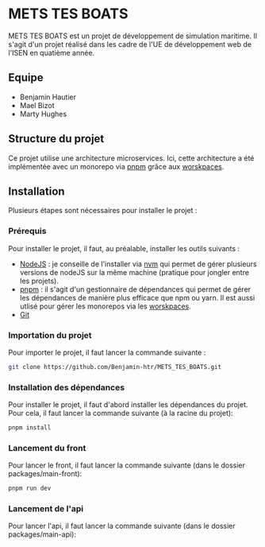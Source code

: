 # METS TES BOATS

METS TES BOATS est un projet de développement de simulation maritime. Il s'agit d'un projet réalisé dans les cadre de l'UE de développement web de l'ISEN en quatième année.

## Equipe

- Benjamin Hautier
- Mael Bizot
- Marty Hughes

## Structure du projet

Ce projet utilise une architecture microservices. Ici, cette architecture a été implémentée avec un monorepo via [pnpm](https://pnpm.io/) grâce aux [worskpaces](https://pnpm.io/workspaces).

## Installation

Plusieurs étapes sont nécessaires pour installer le projet :

### Prérequis

Pour installer le projet, il faut, au préalable, installer les outils suivants :

- [NodeJS](https://nodejs.org/en/) : je conseille de l'installer via [nvm](https://www.freecodecamp.org/news/node-version-manager-nvm-install-guide/) qui permet de gérer plusieurs versions de nodeJS sur la même machine (pratique pour jongler entre les projets).
- [pnpm](https://pnpm.io/installation) : il s'agit d'un gestionnaire de dépendances qui permet de gérer les dépendances de manière plus efficace que npm ou yarn. Il est aussi utlisé pour gérer les monorepos via les [worskpaces](https://pnpm.io/workspaces).
- [Git](https://git-scm.com/downloads)

### Importation du projet

Pour importer le projet, il faut lancer la commande suivante :

```bash
git clone https://github.com/Benjamin-htr/METS_TES_BOATS.git
```

### Installation des dépendances

Pour installer le projet, il faut d'abord installer les dépendances du projet. Pour cela, il faut lancer la commande suivante (à la racine du projet):

```bash
pnpm install
```

### Lancement du front

Pour lancer le front, il faut lancer la commande suivante (dans le dossier packages/main-front):

```bash
pnpm run dev
```

### Lancement de l'api

Pour lancer l'api, il faut lancer la commande suivante (dans le dossier packages/main-api):
